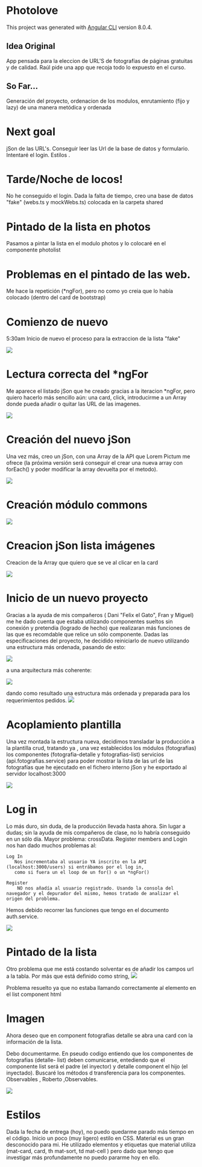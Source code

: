 # Photolove

This project was generated with [Angular CLI](https://github.com/angular/angular-cli) version 8.0.4.

## Idea Original

App pensada para la eleccion de URL'S de fotografías de páginas gratuitas y de calidad. 
Raúl pide una app que recoja todo lo expuesto en el curso.

## So Far...

Generación del proyecto, ordenacion de los modulos, enrutamiento (fijo y lazy) de una manera metódica y ordenada

# Next goal

jSon de las URL's. Conseguir leer las Url de la base de datos y formulario. Intentaré el login. Estilos .

# Tarde/Noche de locos!

No he conseguido el login. Dada la falta de tiempo, creo una base de datos "fake" (webs.ts y mockWebs.ts) colocada en la carpeta shared

# Pintado de la lista en photos

Pasamos a pintar la lista en el modulo photos y lo colocaré en el componente photolist

# Problemas en el pintado de las web. 

Me hace la repetición (*ngFor), pero no como yo creia que lo había colocado (dentro del card de bootstrap)

# Comienzo de nuevo

5:30am Inicio de nuevo el proceso para la extraccion de la lista "fake"




![](https://i.imgur.com/292FgnX.png)

# Lectura correcta del *ngFor

Me aparece el listado jSon que he creado gracias a la iteracion *ngFor, pero quiero hacerlo 
más sencillo aún: una card, click, introducirme a un Array donde pueda añadir o quitar
las URL de las imagenes.

![](https://i.imgur.com/Z2eN8uK.png)

# Creación del nuevo jSon 

Una vez más, creo un jSon, con una Array de la API que Lorem Pictum me ofrece (la próxima versión será conseguir 
el crear una nueva array con forEach() y poder modificar la array devuelta por el metodo).

![](https://i.imgur.com/pIuIt9z.png)

# Creación módulo commons

![](https://i.imgur.com/zaHRvlG.png)

# Creacion jSon lista imágenes

Creacion de la Array que quiero que se ve al clicar en la card

![](https://i.imgur.com/TQ2rDEK.png)

# Inicio de un nuevo proyecto

  Gracias a la ayuda de mis compañeros ( Dani "Felix el Gato", Fran y Miguel) me he dado cuenta que estaba utilizando componentes sueltos sin conexión y pretendia (logrado de hecho) que realizaran más funciones de las que es recomdable que relice un sólo componente.
  Dadas las especificaciones del proyecto, he decidido reiniciarlo de nuevo utilizando una estructura más ordenada, pasando de esto:

 ![](https://i.imgur.com/vJQ7bsn.png)

 a una arquitectura más coherente:

 ![](https://i.imgur.com/xnzIJpP.png)

 dando como resultado una estructura más ordenada y preparada para los requerimientos pedidos.
 ![](https://i.imgur.com/LaXm3QS.png)

# Acoplamiento plantilla 

Una vez montada la estructura nueva, decidimos transladar la producción a la plantilla crud, tratando ya , una vez establecidos los módulos (fotografias) los componentes (fotografia-detalle y fotografias-list) servicios (api.fotografias.service) para poder mostrar la lista de las url de las fotografías que he ejecutado en el fichero interno jSon y he exportado al servidor localhost:3000

![](https://i.imgur.com/P6rolDn.png)

# Log in

Lo más duro, sin duda, de la producción llevada hasta ahora. Sin lugar a dudas; sin la ayuda de mis compañeros de clase, no lo habría conseguido en un sólo día. Mayor problema: crossData. Register members and Login nos han dado muchos problemas al:

    Log In
       Nos incrementaba al usuario YA inscrito en la API (localhost:3000/users) si entrábamos por el log in, 
	   como si fuera un el loop de un for() o un *ngFor()
	   
	Register
		NO nos añadía al usuario registrado. Usando la consola del navegador y el depurador del mismo, hemos tratado de analizar el origen del problema.
		
Hemos debido recorrer las funciones que tengo en el documento auth.service.

![](https://i.imgur.com/XxZihI6.png)

# Pintado de la lista

Otro problema que me está costando solventar es de añadir los campos url a la tabla. Por más que está definido como string,
![](https://i.imgur.com/ZRcyWog.png)

Problema resuelto ya que no estaba llamando correctamente al elemento en el list component html

# Imagen

Ahora deseo que en component fotografias detalle se abra una card con la información de la lista. 

Debo documentarme. En pseudo codigo entiendo que los componentes de fotografias (detalle- list) deben comunicarse, entediendo que el componente list será el padre (el inyector) y detalle component el hijo (el inyectado). Buscaré los métodos d transferencia para los componentes. Observables , Roberto ,Observables.

![](https://i.imgur.com/inwPjJP.png)

# Estilos

Dada la fecha de entrega (hoy), no puedo quedarme parado más tiempo en el código. Inicio un poco (muy ligero) estilo en CSS. Material es un gran desconocido para mi. He utilizado elementos y etiquetas que material utiliza (mat-card, card, th mat-sort, td mat-cell ) pero dado que tengo que investigar más profundamente no puedo pararme hoy en ello.







